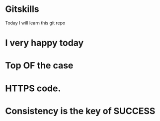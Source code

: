 # Gitskills
Today I will learn this git repo
# I very happy today 

# Top OF the case 
# HTTPS code.

<H1> Consistency is the key of SUCCESS</H1>